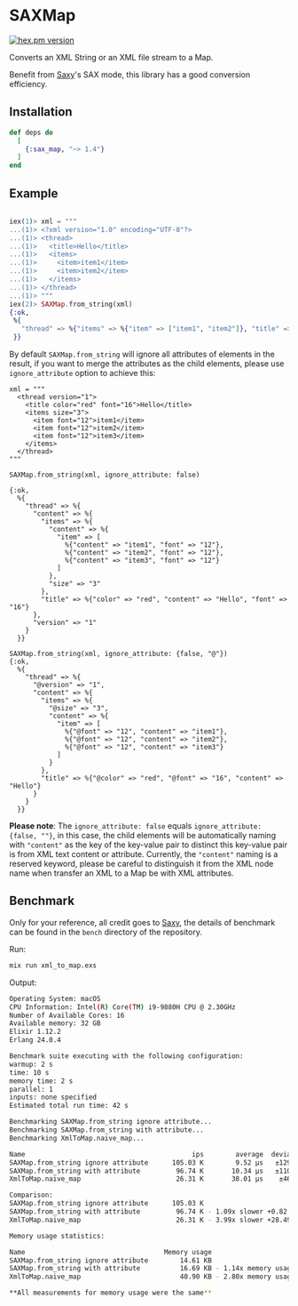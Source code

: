 # SAXMap

[![hex.pm version](https://img.shields.io/hexpm/v/sax_map.svg?v=1)](https://hex.pm/packages/sax_map)

Converts an XML String or an XML file stream to a Map.

Benefit from [Saxy](https://hex.pm/packages/saxy)'s SAX mode, this library has a good conversion efficiency.

## Installation

```elixir
def deps do
  [
    {:sax_map, "~> 1.4"}
  ]
end
```

## Example

```elixir

iex(1)> xml = """
...(1)> <?xml version="1.0" encoding="UTF-8"?>
...(1)> <thread>
...(1)>   <title>Hello</title>
...(1)>   <items>
...(1)>     <item>item1</item>
...(1)>     <item>item2</item>
...(1)>   </items>
...(1)> </thread>
...(1)> """
iex(2)> SAXMap.from_string(xml)
{:ok,
 %{
   "thread" => %{"items" => %{"item" => ["item1", "item2"]}, "title" => "Hello"}
 }}
```

By default `SAXMap.from_string` will ignore all attributes of elements in the result, if you want to merge the attributes as the child elements, please use `ignore_attribute` option to achieve this:

```
xml = """
  <thread version="1">
    <title color="red" font="16">Hello</title>
    <items size="3">
      <item font="12">item1</item>
      <item font="12">item2</item>
      <item font="12">item3</item>
    </items>
  </thread>
"""

SAXMap.from_string(xml, ignore_attribute: false)

{:ok,
  %{
    "thread" => %{
      "content" => %{
        "items" => %{
          "content" => %{
            "item" => [
              %{"content" => "item1", "font" => "12"},
              %{"content" => "item2", "font" => "12"},
              %{"content" => "item3", "font" => "12"}
            ]
          },
          "size" => "3"
        },
        "title" => %{"color" => "red", "content" => "Hello", "font" => "16"}
      },
      "version" => "1"
    }
  }}

SAXMap.from_string(xml, ignore_attribute: {false, "@"})
{:ok,
  %{
    "thread" => %{
      "@version" => "1",
      "content" => %{
        "items" => %{
          "@size" => "3",
          "content" => %{
            "item" => [
              %{"@font" => "12", "content" => "item1"},
              %{"@font" => "12", "content" => "item2"},
              %{"@font" => "12", "content" => "item3"}
            ]
          }
        },
        "title" => %{"@color" => "red", "@font" => "16", "content" => "Hello"}
      }
    }
  }}
```

**Please note**: The `ignore_attribute: false` equals `ignore_attribute: {false, ""}`, in this case, the child elements will be automatically naming with `"content"` as the key of the key-value pair to distinct this key-value pair is from XML text content or attribute. Currently, the `"content"` naming is a reserved keyword, please be careful to distinguish it from the XML node name when transfer an XML to a Map be with XML attributes.

## Benchmark

Only for your reference, all credit goes to [Saxy](https://hex.pm/packages/saxy), the details of benchmark can be found in the `bench` directory of the repository.

Run:

```bash
mix run xml_to_map.exs
```

Output:

```bash
Operating System: macOS
CPU Information: Intel(R) Core(TM) i9-9880H CPU @ 2.30GHz
Number of Available Cores: 16
Available memory: 32 GB
Elixir 1.12.2
Erlang 24.0.4

Benchmark suite executing with the following configuration:
warmup: 2 s
time: 10 s
memory time: 2 s
parallel: 1
inputs: none specified
Estimated total run time: 42 s

Benchmarking SAXMap.from_string ignore attribute...
Benchmarking SAXMap.from_string with attribute...
Benchmarking XmlToMap.naive_map...

Name                                          ips        average  deviation         median         99th %
SAXMap.from_string ignore attribute      105.03 K        9.52 μs   ±129.42%           9 μs          33 μs
SAXMap.from_string with attribute         96.74 K       10.34 μs   ±110.08%           9 μs          35 μs
XmlToMap.naive_map                        26.31 K       38.01 μs    ±46.21%          33 μs         105 μs

Comparison:
SAXMap.from_string ignore attribute      105.03 K
SAXMap.from_string with attribute         96.74 K - 1.09x slower +0.82 μs
XmlToMap.naive_map                        26.31 K - 3.99x slower +28.49 μs

Memory usage statistics:

Name                                   Memory usage
SAXMap.from_string ignore attribute        14.61 KB
SAXMap.from_string with attribute          16.69 KB - 1.14x memory usage +2.08 KB
XmlToMap.naive_map                         40.90 KB - 2.80x memory usage +26.29 KB

**All measurements for memory usage were the same**
```
